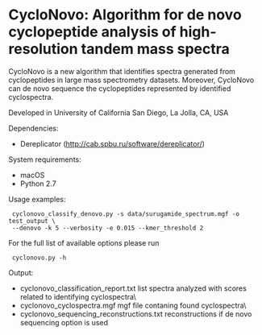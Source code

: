 # CycloNovo: Algorithm for de novo cyclopeptide analysis of high-resolution tandem mass spectra

CycloNovo is a new algorithm that identifies spectra generated from cyclopeptides in large mass spectrometry datasets. Moreover, CycloNovo can de novo sequence the cyclopeptides represented by identified cyclospectra.

Developed in University of California San Diego, La Jolla, CA, USA


Dependencies:

- Dereplicator (http://cab.spbu.ru/software/dereplicator/)


System requirements:

- macOS
- Python 2.7


Usage examples: 

     cyclonovo_classify_denovo.py -s data/surugamide_spectrum.mgf -o test_output \
     --denovo -k 5 --verbosity -e 0.015 --kmer_threshold 2 


For the full list of available options please run

     cyclonovo.py -h


Output:
* cyclonovo_classification_report.txt        list spectra analyzed with scores related to identifying cyclospectra\
* cyclonovo_cyclospectra.mgf                  mgf file contaning found cyclospectra\
* cyclonovo_sequencing_reconstructions.txt     reconstructions if de novo sequencing option is used





